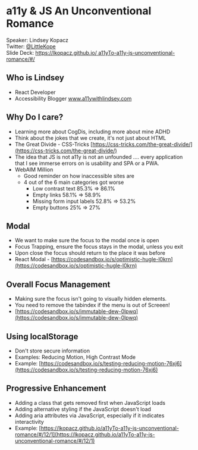 # a11y & JS An Unconventional Romance
Speaker: Lindsey Kopacz  
Twitter: [@LittleKope](http://www.twitter.com/LittleKope)  
Slide Deck: [https://lkopacz.github.io/ a11yTo-a11y-js-unconventional-romance/#/](https://lkopacz.github.io/a11yTo-a11y-js-unconventional-romance/#/)

## Who is Lindsey

- React Developer
- Accessibility Blogger www.a11ywithlindsey.com

## Why Do I care? 
- Learning more about CogDis, including more about mine ADHD
- Think about the jokes that we create, it's not just about HTML
- The Great Divide - CSS-Tricks [https://css-tricks.com/the-great-divide/](https://css-tricks.com/the-great-divide/)
- The idea that JS is not a11y is not an unfounded …. every application that I see immerse errors on is usability and SPA or a PWA. 
- WebAIM Million
    - Good reminder on how inaccessible sites are
    - 4 out of the 6 main categories got worse
        - Low contrast text 85.3% => 86.1%
        - Empty links 58.1% => 58.9%
        - Missing form input labels 52.8% => 53.2%
        - Empty buttons 25% => 27%

## Modal
- We want to make sure the focus to the modal once is open
- Focus Trapping, ensure the focus stays in the modal, unless you exit
- Upon close the focus should return to the place it was before
- React Modal - [https://codesandbox.io/s/optimistic-hugle-l0krn](https://codesandbox.io/s/optimistic-hugle-l0krn)

## Overall Focus Management
- Making sure the focus isn't going to visually hidden elements.
- You need to remove the tabindex if the menu is out of Screeen!
- [https://codesandbox.io/s/immutable-dew-0lpwq](https://codesandbox.io/s/immutable-dew-0lpwq)

## Using localStorage
- Don't store secure information
- Examples: Reducing Motion, High Contrast Mode
- Example: [https://codesandbox.io/s/testing-reducing-motion-76xj6](https://codesandbox.io/s/testing-reducing-motion-76xj6)
	
## Progressive Enhancement
- Adding a class that gets removed first when JavaScript loads
- Adding alternative styling if the JavaScript doesn't load
- Adding aria attributes via JavaScript, especially if it indicates interactivity
- Example: [https://lkopacz.github.io/a11yTo-a11y-js-unconventional-romance/#/12/1](https://lkopacz.github.io/a11yTo-a11y-js-unconventional-romance/#/12/1)
	

		
	
